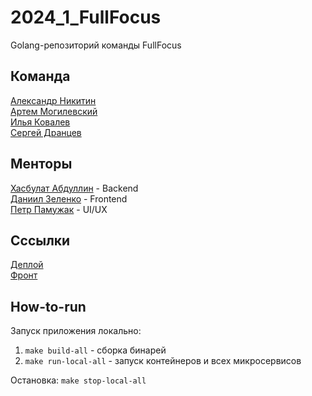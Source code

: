 # 2024_1_FullFocus
Golang-репозиторий команды FullFocus  

## Команда
[Александр Никитин](https://github.com/Olegsandrik)  
[Артем Могилевский](https://github.com/mvp-mogila)  
[Илья Ковалев](https://github.com/b0pof)  
[Сергей Дранцев](https://github.com/Bopster410)  

## Менторы
[Хасбулат Абдуллин](https://github.com/Yakwilik) - Backend  
[Даниил Зеленко](https://github.com/Zela2520) - Frontend  
[Петр Памужак]() - UI/UX  

## Сссылки
[Деплой](https://bizonshop.site/)  
[Фронт](https://github.com/frontend-park-mail-ru/2024_1_FullFocus)

## How-to-run
Запуск приложения локально:
1. ```make build-all``` - сборка бинарей
2. ```make run-local-all``` - запуск контейнеров и всех микросервисов

Остановка: ```make stop-local-all```
